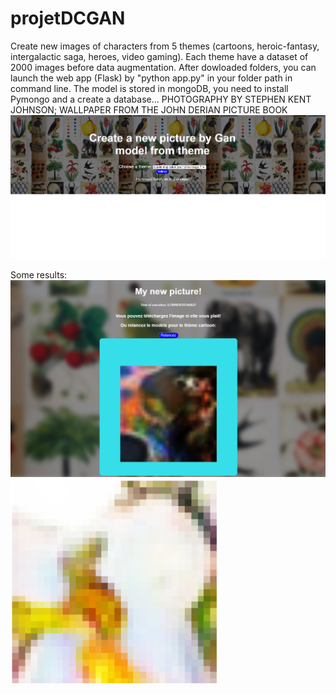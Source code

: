 # projetDCGAN
Create new images of characters from 5 themes (cartoons, heroic-fantasy, intergalactic saga, heroes, video gaming).
Each theme have a dataset of 2000 images before data augmentation. 
After dowloaded folders, you can launch the web app (Flask) by "python app.py" in your folder path in command line.
The model is stored in mongoDB, you need to install Pymongo and a create a database...
PHOTOGRAPHY BY STEPHEN KENT JOHNSON; WALLPAPER FROM THE JOHN DERIAN PICTURE BOOK
![](interface.PNG)

Some results:
![](resultI.PNG)
![](resultPrincess.PNG)
